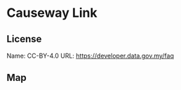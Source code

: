 # Causeway Link

## License

Name: CC-BY-4.0
URL: https://developer.data.gov.my/faq

## Map

<WorldMap topic="public-transport/rtfs-rt/Causeway_Link/vehicle_positions/#" />
